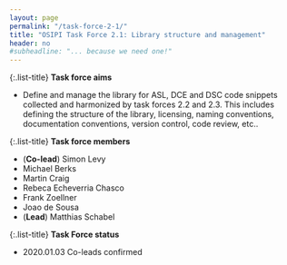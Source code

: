 ```yaml
---
layout: page
permalink: "/task-force-2-1/"
title: "OSIPI Task Force 2.1: Library structure and management"
header: no
#subheadline: "... because we need one!"
---
```


{:.list-title}
**Task force aims**

- Define and manage the library for ASL, DCE and DSC code snippets collected and harmonized by task forces 2.2 and 2.3. This includes defining the structure of the library, licensing, naming conventions, documentation conventions, version control, code review, etc..  

{:.list-title}
**Task force members**  

- (**Co-lead**) Simon Levy
- Michael Berks
- Martin Craig
- Rebeca Echeverria Chasco
- Frank Zoellner
- Joao de Sousa
- (**Lead**) Matthias Schabel

{:.list-title}
**Task Force status**  

- 2020.01.03 Co-leads confirmed


